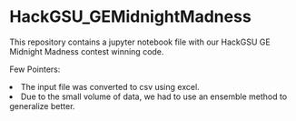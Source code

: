 # HackGSU_GEMidnightMadness

This repository contains a jupyter notebook file with our HackGSU GE Midnight Madness contest winning code.

Few Pointers:
<li>The input file was converted to csv using excel.
<li>Due to the small volume of data, we had to use an ensemble method to generalize better.
